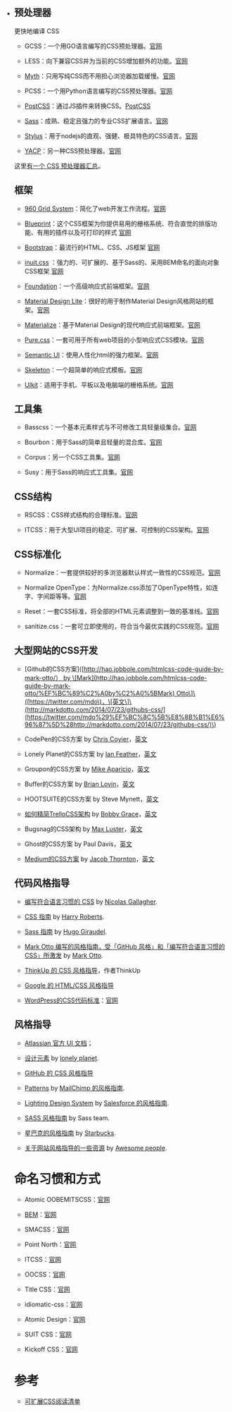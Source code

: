 * ## 预处理器

  更快地编译 CSS

  * GCSS：一个用GO语言编写的CSS预处理器。[官网](https://github.com/yosssi/gcss)

  * LESS：向下兼容CSS并为当前的CSS增加额外的功能。[官网](http://lesscss.org/)

  * [Myth](http://hao.jobbole.com/myth/)：只用写纯CSS而不用担心浏览器加载缓慢。[官网](https://github.com/segmentio/myth)

  * PCSS：一个用Python语言编写的CSS预处理器。[官网](https://github.com/senko/pcss)

  * [PostCSS](http://hao.jobbole.com/postcss/)：通过JS插件来转换CSS。[PostCSS](https://github.com/postcss/postcss)

  * [Sass](http://hao.jobbole.com/sass/)：成熟、稳定且强力的专业CSS扩展语言。[官网](http://sass-lang.com/)

  * [Stylus](http://hao.jobbole.com/stylus/)：用于nodejs的直观、强健、极具特色的CSS语言。[官网](http://learnboost.github.io/stylus/)

  * [YACP](http://hao.jobbole.com/yacp/)：另一种CSS预处理器。[官网](https://github.com/morishitter/YACP)

  这里[有一个 CSS 预处理器汇总](https://github.com/showcases/css-preprocessors)。

  ## 框架

  * [960 Grid System](http://hao.jobbole.com/960-grid-system/)：简化了web开发工作流程。[官网](http://960.gs/)

  * [Blueprint](http://hao.jobbole.com/blueprintcss/)：这个CSS框架为你提供易用的栅格系统、符合直觉的排版功能、有用的插件以及可打印的样式 [官网](http://www.blueprintcss.org/)

  * [Bootstrap](http://hao.jobbole.com/bootstrap/)：最流行的HTML、CSS、JS框架 [官网](http://getbootstrap.com/)

  * [inuit.css](http://hao.jobbole.com/inuit-css/) ：强力的、可扩展的、基于Sass的、采用BEM命名的面向对象CSS框架 [官网](http://inuitcss.com/)

  * [Foundation](http://hao.jobbole.com/foundation/)：一个高级响应式前端框架。[官网](http://foundation.zurb.com/)

  * [Material Design Lite](http://hao.jobbole.com/material-design-lite/)：很好的用于制作Material Design风格网站的框架。[官网](http://www.getmdl.io/started/)

  * [Materialize](http://hao.jobbole.com/materialize/)：基于Material Design的现代响应式前端框架。[官网](http://materializecss.com/)

  * [Pure.css](http://hao.jobbole.com/pure-css/)：一套可用于所有web项目的小型响应式CSS模块。[官网](http://purecss.io/)

  * [Semantic UI](http://hao.jobbole.com/semantic-ui/)：使用人性化html的强力框架。[官网](http://semantic-ui.com/)

  * [Skeleton](http://hao.jobbole.com/skeleton/)：一个超简单的响应式模板。[官网](http://getskeleton.com/)

  * [UIkit](http://hao.jobbole.com/uikit/)：适用于手机、平板以及电脑端的栅格系统。[官网](http://getuikit.com/)

  ## 工具集

  * Basscss：一个基本元素样式与不可修改工具轻量级集合。[官网](http://www.basscss.com/)

  * Bourbon：用于Sass的简单且轻量的混合库。[官网](http://bourbon.io/)

  * Corpus：另一个CSS工具集。[官网](http://corpuscss.com/)

  * Susy：用于Sass的响应式工具集。[官网](http://susy.oddbird.net/)

  ## CSS结构

  * RSCSS：CSS样式结构的合理标准。[官网](https://github.com/rstacruz/rscss)

  * ITCSS：用于大型UI项目的稳定、可扩展、可控制的CSS架构。[官网](https://twitter.com/itcss_io)

  ## CSS标准化

  * Normalize：一套提供较好的多浏览器默认样式一致性的CSS规范。[官网](https://github.com/necolas/normalize.css)

  * Normalize OpenType：为Normalize.css添加了OpenType特性，如连字、字间距等等。[官网](https://github.com/kennethormandy/normalize-opentype.css)

  * Reset：一套CSS标准，将全部的HTML元素调整到一致的基准线。[官网](http://meyerweb.com/eric/tools/css/reset/)

  * sanitize.css：一套可立即使用的，符合当今最优实践的CSS规范。[官网](https://10up.github.io/sanitize.css/)

  ## 大型网站的CSS开发

  * \[Github的CSS方案\]\([http://hao.jobbole.com/htmlcss-code-guide-by-mark-otto/） by \[Mark](http://hao.jobbole.com/htmlcss-code-guide-by-mark-otto/%EF%BC%89%C2%A0by%C2%A0%5BMark) Otto\]\([https://twitter.com/mdo\)，\[英文\]\(http://markdotto.com/2014/07/23/githubs-css/](https://twitter.com/mdo%29%EF%BC%8C%5B%E8%8B%B1%E6%96%87%5D%28http://markdotto.com/2014/07/23/githubs-css/)\)

  * CodePen的CSS方案 by [Chris Coyier](https://twitter.com/chriscoyier)，[英文](http://codepen.io/chriscoyier/blog/codepens-css)

  * Lonely Planet的CSS方案 by [Ian Feather](https://twitter.com/ianfeather)，[英文](http://ianfeather.co.uk/css-at-lonely-planet/)

  * Groupon的CSS方案 by [Mike Aparicio](https://twitter.com/peruvianidol)，[英文](http://mikeaparicio.com/2014/08/10/css-at-groupon/)

  * Buffer的CSS方案 by [Brian Lovin](https://twitter.com/brian_lovin)，[英文](http://blog.brianlovin.com/buffers-css/)

  * HOOTSUITE的CSS方案 by Steve Mynett，[英文](http://code.hootsuite.com/css-at-hootsuite/)

  * [如何精简TrelloCSS架构](http://hao.jobbole.com/refining-the-way-we-structure-our-css-at-trello/) by [Bobby Grace](https://twitter.com/bobbygrace)，[英文](http://blog.trello.com/refining-the-way-we-structure-our-css-at-trello/)

  * Bugsnag的CSS架构 by [Max Luster](https://twitter.com/maxluster)，[英文](https://bugsnag.com/blog/bugsnags-css-architecture)

  * Ghost的CSS方案 by Paul Davis，[英文](http://dev.ghost.org/css-at-ghost/)

  * [Medium的CSS方案](http://hao.jobbole.com/mediu-css/) by [Jacob Thornton](https://twitter.com/fat)，[英文](https://medium.com/@fat/mediums-css-is-actually-pretty-fucking-good-b8e2a6c78b06)

  ## 代码风格指导

  * [编写符合语言习惯的 CSS](https://github.com/necolas/idiomatic-css) by [Nicolas Gallagher](https://twitter.com/necolas).

  * [CSS 指南](http://cssguidelin.es/) by [Harry Roberts](https://twitter.com/csswizardry).

  * [Sass 指南](http://sass-guidelin.es/) by [Hugo Giraudel](https://twitter.com/HugoGiraudel).

  * [Mark Otto 编写的风格指南，受「GitHub 风格」和「编写符合语言习惯的 CSS」所激发](http://codeguide.co/) by [Mark Otto](https://twitter.com/mdo).

  * [ThinkUp 的 CSS 风格指导](https://github.com/ThinkUpLLC/ThinkUp/wiki/Code-Style-Guide:-CSS)，作者ThinkUp

  * [Google 的 HTML/CSS 风格指导](http://google-styleguide.googlecode.com/svn/trunk/htmlcssguide.xml)

  * [WordPress的CSS代码标准](http://hao.jobbole.com/wordpress-css-coding-standards/)：[官网](https://make.wordpress.org/core/handbook/coding-standards/css/)

  ## 风格指导

  * [Atlassian 官方 UI 文档](https://docs.atlassian.com/aui/latest/)；

  * [设计元素](http://rizzo.lonelyplanet.com/styleguide/design-elements/colours) by [lonely planet](http://www.lonelyplanet.com/).

  * [GitHub 的 CSS 风格指导](https://github.com/styleguide/css)

  * [Patterns](http://ux.mailchimp.com/patterns) by [MailChimp 的风格指南](http://mailchimp.com/).

  * [Lighting Design System](https://www.lightningdesignsystem.com/) by [Salesforce 的风格指南](http://www.salesforce.com/).

  * [SASS 风格指南](http://sass-lang.com/styleguide) by Sass team.

  * [星巴克的风格指南](http://www.starbucks.com/static/reference/styleguide/) by [Starbucks](http://www.starbucks.com/).

  * [关于网站风格指导的一些资源](http://styleguides.io/examples.html) by [Awesome people](https://github.com/maban/styleguides/graphs/contributors).

  # 命名习惯和方式

  * Atomic OOBEMITSCSS：[官网](http://www.sitepoint.com/atomic-oobemitscss/)

  * [BEM](http://hao.jobbole.com/css-naming-bem/)：[官网](https://en.bem.info/)

  * SMACSS：[官网](https://smacss.com/)

  * Point North：[官网](http://pointnorth.io/#base-browser-styling)

  * ITCSS：[官网](http://itcss.io/)

  * OOCSS：[官网](http://www.smashingmagazine.com/2011/12/12/an-introduction-to-object-oriented-css-oocss/)

  * Title CSS：[官网](http://www.sitepoint.com/title-css-simple-approach-css-class-naming/)

  * idiomatic-css：[官网](https://github.com/necolas/idiomatic-css)

  * Atomic Design：[官网](http://patternlab.io/resources.html)

  * SUIT CSS：[官网](https://github.com/suitcss/suit/blob/master/doc/naming-conventions.md#u-utilityname)

  * Kickoff CSS：[官网](https://trykickoff.github.io/learn/css.html#namingscheme)

  # 参考

  * [可扩展CSS阅读清单](https://github.com/davidtheclark/scalable-css-reading-list)




